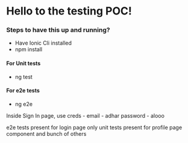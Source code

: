 # Hello to the testing POC!

### Steps to have this up and running?

 - Have Ionic Cli installed
 - npm install

#### For Unit tests
 - ng test

#### For e2e tests
 - ng e2e

Inside Sign In page, use creds - 
email - adhar
password - alooo

e2e tests present for login page only
unit tests present for profile page component and bunch of others